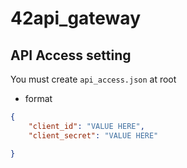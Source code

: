 # 42api_gateway

## API Access setting
You must create `api_access.json` at root
+ format
```json
{
	"client_id": "VALUE HERE",
	"client_secret": "VALUE HERE"

}
```
